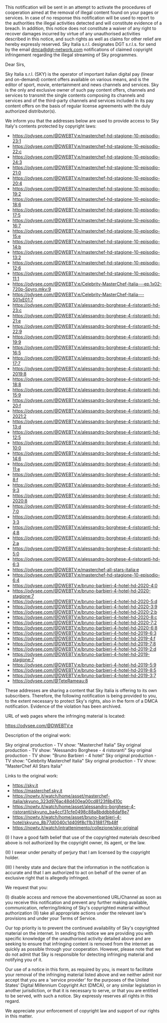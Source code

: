 This notification will be sent in an attempt to activate the procedures of cooperation aimed at the removal of illegal content found on your pages or services. In case of no response this notification will be used to report to the authorities the illegal activities detected and will constitute evidence of a breach.
In addition, this notice does not constitute a waiver of any right to recover damages incurred by virtue of any unauthorised activities described in this notice, and such rights as well as claims for other relief are hereby expressly reserved.
Sky Italia s.r.l. designates DGT s.r.l.s. for send by the email dmca@dgt-network.com notifications of claimed copyright infringement regarding the illegal streaming of Sky programmes.

Dear Sirs,

Sky Italia s.r.l. (SKY) is the operator of important italian digital pay (linear and on-demand) content offers available on various means, and is the editor of sport, movie, entertainment and news channels and services. Sky is the only and exclusive owner of such pay content offers, channels and services to transmit the single contents composing its channels and services and of the third-party channels and services included in its pay content offers on the basis of regular license agreements with the duly authorized distributor(s).

We inform you that the addresses below are used to provide access to Sky Italy's contents protected by copyright laws:

- https://odysee.com/@DWEBTV:e/masterchef-hd-stagione-10-episodio-23:1
- https://odysee.com/@DWEBTV:e/masterchef-hd-stagione-10-episodio-22:c
- https://odysee.com/@DWEBTV:e/masterchef-hd-stagione-10-episodio-24:3
- https://odysee.com/@DWEBTV:e/masterchef-hd-stagione-10-episodio-21:0
- https://odysee.com/@DWEBTV:e/masterchef-hd-stagione-10-episodio-20:4
- https://odysee.com/@DWEBTV:e/masterchef-hd-stagione-10-episodio-19:2
- https://odysee.com/@DWEBTV:e/masterchef-hd-stagione-10-episodio-18:6
- https://odysee.com/@DWEBTV:e/masterchef-hd-stagione-10-episodio-17:5
- https://odysee.com/@DWEBTV:e/masterchef-hd-stagione-10-episodio-16:7
- https://odysee.com/@DWEBTV:e/masterchef-hd-stagione-10-episodio-15:e
- https://odysee.com/@DWEBTV:e/masterchef-hd-stagione-10-episodio-14:b
- https://odysee.com/@DWEBTV:e/masterchef-hd-stagione-10-episodio-13:2
- https://odysee.com/@DWEBTV:e/masterchef-hd-stagione-10-episodio-12:6
- https://odysee.com/@DWEBTV:e/masterchef-hd-stagione-10-episodio-11:1
- https://odysee.com/@DWEBTV:e/Celebrity-MasterChef-Italia---ep.1x02-720p-Spyro.mkv:9
- https://odysee.com/@DWEBTV:e/Celebrity-MasterChef-Italia---S01xE01:7
- https://odysee.com/@DWEBTV:e/alessandro-borghese-4-ristoranti-hd-23:c
- https://odysee.com/@DWEBTV:e/alessandro-borghese-4-ristoranti-hd-21:e
- https://odysee.com/@DWEBTV:e/alessandro-borghese-4-ristoranti-hd-22:9
- https://odysee.com/@DWEBTV:e/alessandro-borghese-4-ristoranti-hd-19:9
- https://odysee.com/@DWEBTV:e/alessandro-borghese-4-ristoranti-hd-16:5
- https://odysee.com/@DWEBTV:e/alessandro-borghese-4-ristoranti-hd-17:7
- https://odysee.com/@DWEBTV:e/alessandro-borghese-4-ristoranti-hd-2019:8
- https://odysee.com/@DWEBTV:e/alessandro-borghese-4-ristoranti-hd-18:8
- https://odysee.com/@DWEBTV:e/alessandro-borghese-4-ristoranti-hd-15:9
- https://odysee.com/@DWEBTV:e/alessandro-borghese-4-ristoranti-hd-20:f
- https://odysee.com/@DWEBTV:e/alessandro-borghese-4-ristoranti-hd-2021:2
- https://odysee.com/@DWEBTV:e/alessandro-borghese-4-ristoranti-hd-13:d
- https://odysee.com/@DWEBTV:e/alessandro-borghese-4-ristoranti-hd-12:5
- https://odysee.com/@DWEBTV:e/alessandro-borghese-4-ristoranti-hd-10:0
- https://odysee.com/@DWEBTV:e/alessandro-borghese-4-ristoranti-hd-14:6
- https://odysee.com/@DWEBTV:e/alessandro-borghese-4-ristoranti-hd-11:e
- https://odysee.com/@DWEBTV:e/alessandro-borghese-4-ristoranti-hd-8:f
- https://odysee.com/@DWEBTV:e/alessandro-borghese-4-ristoranti-hd-9:3
- https://odysee.com/@DWEBTV:e/alessandro-borghese-4-ristoranti-hd-2020:8
- https://odysee.com/@DWEBTV:e/alessandro-borghese-4-ristoranti-hd-7:0
- https://odysee.com/@DWEBTV:e/alessandro-borghese-4-ristoranti-hd-3:3
- https://odysee.com/@DWEBTV:e/alessandro-borghese-4-ristoranti-hd-4:8
- https://odysee.com/@DWEBTV:e/alessandro-borghese-4-ristoranti-hd-2:a
- https://odysee.com/@DWEBTV:e/alessandro-borghese-4-ristoranti-hd-5:0
- https://odysee.com/@DWEBTV:e/alessandro-borghese-4-ristoranti-hd-6:3
- https://odysee.com/@DWEBTV:e/masterchef-all-stars-italia:e
- https://odysee.com/@DWEBTV:e/masterchef-hd-stagione-10-episodio-6:4
- https://odysee.com/@DWEBTV:e/bruno-barbieri-4-hotel-hd-2020-4:0
- https://odysee.com/@DWEBTV:e/bruno-barbieri-4-hotel-hd-2020-stagione:7
- https://odysee.com/@DWEBTV:e/bruno-barbieri-4-hotel-hd-2020-5:d
- https://odysee.com/@DWEBTV:e/bruno-barbieri-4-hotel-hd-2020-3:9
- https://odysee.com/@DWEBTV:e/bruno-barbieri-4-hotel-hd-2020-2:b
- https://odysee.com/@DWEBTV:e/bruno-barbieri-4-hotel-hd-2020-8:c
- https://odysee.com/@DWEBTV:e/bruno-barbieri-4-hotel-hd-2020-7:2
- https://odysee.com/@DWEBTV:e/bruno-barbieri-4-hotel-hd-2020-6:8
- https://odysee.com/@DWEBTV:e/bruno-barbieri-4-hotel-hd-2019-6:3
- https://odysee.com/@DWEBTV:e/bruno-barbieri-4-hotel-hd-2019-4:f
- https://odysee.com/@DWEBTV:e/bruno-barbieri-4-hotel-hd-2019-7:8
- https://odysee.com/@DWEBTV:e/bruno-barbieri-4-hotel-hd-2019-2:d
- https://odysee.com/@DWEBTV:e/bruno-barbieri-4-hotel-hd-2019-stagione:7
- https://odysee.com/@DWEBTV:e/bruno-barbieri-4-hotel-hd-2019-5:9
- https://odysee.com/@DWEBTV:e/bruno-barbieri-4-hotel-hd-2019-8:5
- https://odysee.com/@DWEBTV:e/bruno-barbieri-4-hotel-hd-2019-3:7
- https://odysee.com/@TeteRameau:8

These addresses are sharing a content that Sky Italia is offering to its own subscribers. Therefore, the following notification is being provided to you, to the extent necessary to protect Sky's rights, also in the form of a DMCA notification. Evidence of the violation has been archived.

URL of web pages where the infringing material is located:

https://odysee.com/@DWEBTV:e

Description of the original work:

Sky original production - TV show: "Masterchef Italia"
Sky original production - TV show: "Alessandro Borghese - 4 ristoranti"
Sky original production - TV show: "Bruno Barbieri - 4 hotel"
Sky original production - TV show: "Celebrity Masterchef Italia"
Sky original production - TV show: "MasterChef All Stars Italia"

Links to the original work:

- https://sky.it
- https://masterchef.sky.it
- https://nowtv.it/watch/home/asset/masterchef-italia/skyuno_323d976ac48d400ea00cd8123f8b410c
- https://nowtv.it/watch/home/asset/alessandro-borghese-4-ristoranti/skyuno_ba4ccf31cfe0498c88a8bddbb8daf8e7
- https://nowtv.it/watch/home/asset/bruno-barbieri-4-hotel/skyuno_8b77d0040c1d409f8c11b318817fb48f
- https://nowtv.it/watch/intrattenimento/collezione/sky-original


(I) I have a good faith belief that use of the copyrighted materials described above is not authorized by the copyright owner, its agent, or the law.

(II) I swear under penalty of perjury that I am licensed by the copyright holder.

(III) I hereby state and declare that the information in the notification is accurate and that I am authorized to act on behalf of the owner of an exclusive right that is allegedly infringed.

We request that you:

(I) disable access and remove the abovementioned URL/Channel as soon as you receive this notification and prevent any further making available, communication, referring/linking of Sky's copyrighted material without authorization
(II) take all appropriate actions under the relevant law's provisions and under your Terms of Service.

Our top priority is to prevent the continued availability of Sky's copyrighted material on the internet. In sending this notice we are providing you with specific knowledge of the unauthorised activity detailed above and are seeking to ensure that infringing content is removed from the internet as quickly as possible through your cooperation. However, please note that we do not admit that Sky is responsible for detecting infringing material and notifying you of it.

Our use of a notice in this form, as required by you, is meant to facilitate your removal of the infringing material listed above and we neither admit nor accept that you are a 'service provider' for the purposes of the United States' Digital Millennium Copyright Act (DMCA), or any similar legislation in another jurisdiction, or that it is necessary to serve, or that you are entitled to be served, with such a notice. Sky expressly reserves all rights in this regard.

We appreciate your enforcement of copyright law and support of our rights in this matter.
